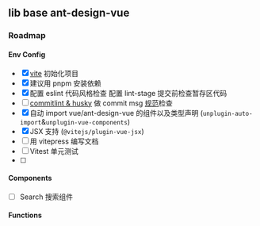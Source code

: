 ## lib base ant-design-vue  

### Roadmap  

#### Env Config  

- [x] [vite](https://vitejs.cn/) 初始化项目
- [x] 建议用 pnpm 安装依赖   
- [x] 配置 eslint 代码风格检查 配置 lint-stage 提交前检查暂存区代码  
- [ ] [commitlint & husky](https://commitlint.js.org/#/guides-local-setup) 做 commit msg [规范](https://github.com/conventional-changelog/commitlint/#what-is-commitlint)检查  
- [x] 自动 import vue/ant-design-vue 的组件以及类型声明 (`unplugin-auto-import`&`unplugin-vue-components`)  
- [x] JSX 支持 (`@vitejs/plugin-vue-jsx`)
- [ ] 用 vitepress 编写文档  
- [ ] Vitest 单元测试  
- [ ]

#### Components  

- [ ] Search 搜索组件   

#### Functions  